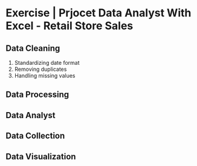 # Exercise | Prjocet Data Analyst With Excel - Retail Store Sales

## Data Cleaning
1. Standardizing date format
2. Removing duplicates
3. Handling missing values

## Data Processing

## Data Analyst

## Data Collection

## Data Visualization


